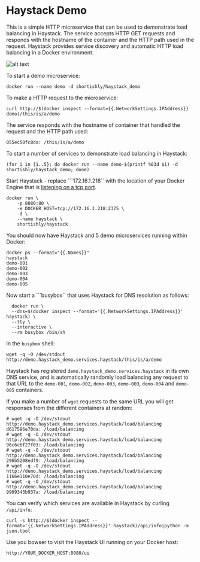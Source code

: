 # Haystack Demo

This is a simple HTTP microservice that can be used to demonstrate
load balancing in Haystack. The service accepts HTTP GET requests and
responds with the hostname of the container and the HTTP path used in
the request. Haystack provides service discovery and automatic HTTP
load balancing in a Docker environment.

![alt text](https://github.com/shortishly/haystack-demo/raw/master/video/BalancingDemoUI.gif "Haystack UI")



To start a demo microservice:

```shell
docker run --name demo -d shortishly/haystack_demo
```

To make a HTTP request to the microservice:

```shell
curl http://$(docker inspect --format={{.NetworkSettings.IPAddress}} demo)/this/is/a/demo
```

The service responds with the hostname of container that handled the
request and the HTTP path used:

```shell
055ec50fc8da: /this/is/a/demo
```

To start a number of services to demonstrate load balancing in Haystack:

```shell
(for i in {1..5}; do docker run --name demo-$(printf %03d $i) -d shortishly/haystack_demo; done)
```

Start Haystack - replace ```172.16.1.218`` with the location of your
Docker Engine that is
[listening on a tcp port](https://docs.docker.com/engine/quickstart/#bind-docker-to-another-host-port-or-a-unix-socket).

```shell
docker run \
    -p 8080:80 \
    -e DOCKER_HOST=tcp://172.16.1.218:2375 \
    -d \
    --name haystack \
    shortishly/haystack
```

You should now have Haystack and 5 demo microservices running within Docker:

```shell
docker ps --format="{{.Names}}"
haystack
demo-001
demo-002
demo-003
demo-004
demo-005
```

Now start a ```busybox`` that uses Haystack for DNS resolution as follows:

```shell
  docker run \
  --dns=$(docker inspect --format='{{.NetworkSettings.IPAddress}}' haystack) \
  --tty \
  --interactive \
  --rm busybox /bin/sh
```

In the ```busybox``` shell:

```shell
wget -q -O /dev/stdout http://demo.haystack_demo.services.haystack/this/is/a/demo
```

Haystack has registered ```demo.haystack_demo.services.haystack``` in
its own DNS service, and is automatically randomly load balancing any
request to that URL to the ```demo-001```, ```demo-002```,
```demo-003```, ```demo-003```, ```demo-004``` and ```demo-005```
containers.

If you make a number of ```wget``` requests to the same URL you will
get responses from the different containers at random:

```shell
# wget -q -O /dev/stdout http://demo.haystack_demo.services.haystack/load/balancing
d617596e70da: /load/balancing
# wget -q -O /dev/stdout http://demo.haystack_demo.services.haystack/load/balancing
96c6c6f27f03: /load/balancing
# wget -q -O /dev/stdout http://demo.haystack_demo.services.haystack/load/balancing
296b5208edf9: /load/balancing
# wget -q -O /dev/stdout http://demo.haystack_demo.services.haystack/load/balancing
1166e110e70d: /load/balancing
# wget -q -O /dev/stdout http://demo.haystack_demo.services.haystack/load/balancing
9909343b937a: /load/balancing
```

You can verify which services are available in Haystack by curling ```/api/info```:

```shell
curl -s http://$(docker inspect --format='{{.NetworkSettings.IPAddress}}' haystack)/api/info|python -m json.tool
```

Use you bowser to visit the Haystack UI running on your Docker host:

```shell
http://YOUR_DOCKER_HOST:8080/ui
```

